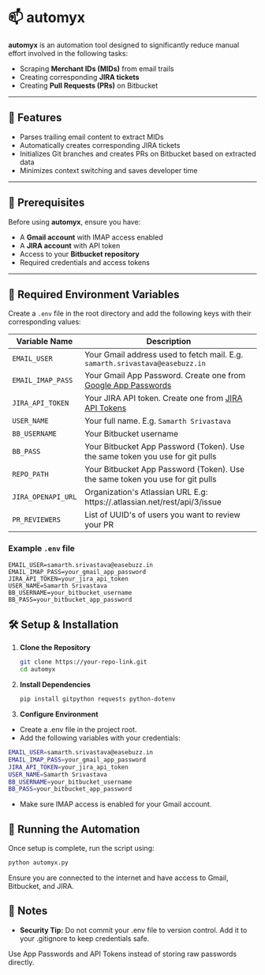 # 📫 automyx

**automyx** is an automation tool designed to significantly reduce manual effort involved in the following tasks:
- Scraping **Merchant IDs (MIDs)** from email trails
- Creating corresponding **JIRA tickets**
- Creating **Pull Requests (PRs)** on Bitbucket

---

## 🚀 Features

- Parses trailing email content to extract MIDs
- Automatically creates corresponding JIRA tickets
- Initializes Git branches and creates PRs on Bitbucket based on extracted data
- Minimizes context switching and saves developer time

---

## 🔧 Prerequisites

Before using **automyx**, ensure you have:

- A **Gmail account** with IMAP access enabled
- A **JIRA account** with API token
- Access to your **Bitbucket repository**
- Required credentials and access tokens

---

## 🔑 Required Environment Variables

Create a `.env` file in the root directory and add the following keys with their corresponding values:

| Variable Name     | Description                                                                 |
|------------------|-----------------------------------------------------------------------------|
| `EMAIL_USER`     | Your Gmail address used to fetch mail. E.g. `samarth.srivastava@easebuzz.in` |
| `EMAIL_IMAP_PASS`| Your Gmail App Password. Create one from [Google App Passwords](https://myaccount.google.com/apppasswords) |
| `JIRA_API_TOKEN` | Your JIRA API token. Create one from [JIRA API Tokens](https://id.atlassian.com/manage-profile/security/api-tokens) |
| `USER_NAME`      | Your full name. E.g. `Samarth Srivastava`                                   |
| `BB_USERNAME`    | Your Bitbucket username                                                      |
| `BB_PASS`        | Your Bitbucket App Password (Token). Use the same token you use for git pulls |
| `REPO_PATH`        | Your Bitbucket App Password (Token). Use the same token you use for git pulls |
| `JIRA_OPENAPI_URL`        | Organization's Atlassian URL E.g: https://<your-org-name>.atlassian.net/rest/api/3/issue |
| `PR_REVIEWERS`        | List of UUID's of users you want to review your PR |

### Example `.env` file

```env
EMAIL_USER=samarth.srivastava@easebuzz.in
EMAIL_IMAP_PASS=your_gmail_app_password
JIRA_API_TOKEN=your_jira_api_token
USER_NAME=Samarth Srivastava
BB_USERNAME=your_bitbucket_username
BB_PASS=your_bitbucket_app_password
```

## 🛠️ Setup & Installation

1. **Clone the Repository**
   ```bash
   git clone https://your-repo-link.git
   cd automyx
   ```

2. **Install Dependencies**
   ```bash
   pip install gitpython requests python-dotenv 
   ```

3. **Configure Environment**

- Create a .env file in the project root.
- Add the following variables with your credentials:
```bash
EMAIL_USER=samarth.srivastava@easebuzz.in
EMAIL_IMAP_PASS=your_gmail_app_password
JIRA_API_TOKEN=your_jira_api_token
USER_NAME=Samarth Srivastava
BB_USERNAME=your_bitbucket_username
BB_PASS=your_bitbucket_app_password
```
- Make sure IMAP access is enabled for your Gmail account.


## 🧪 Running the Automation

Once setup is complete, run the script using:
```bash
python automyx.py
```
Ensure you are connected to the internet and have access to Gmail, Bitbucket, and JIRA.


## 📌 Notes

- **Security Tip:** Do not commit your .env file to version control.
Add it to your .gitignore to keep credentials safe.

Use App Passwords and API Tokens instead of storing raw passwords directly.
